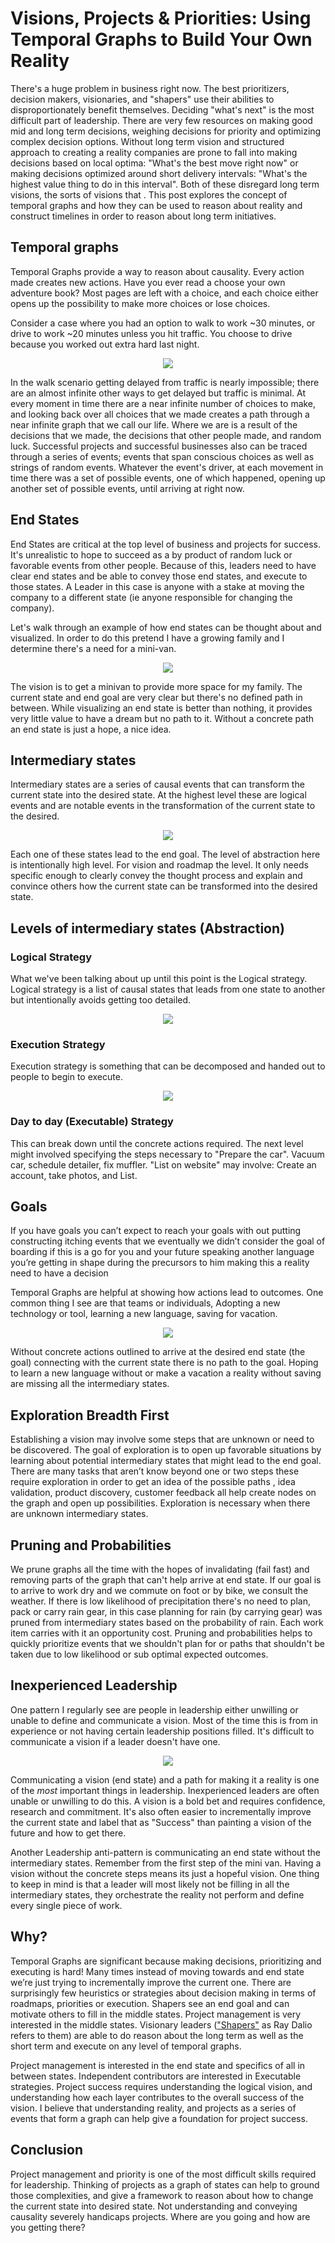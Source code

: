 # Visions, Projects & Priorities: Using Temporal Graphs to Build Your Own Reality

There's a huge problem in business right now.  The best prioritizers, decision makers, visionaries, and "shapers" use their abilities to disproportionately benefit themselves.  Deciding "what's next" is the most difficult part of leadership. There are very few resources on making good mid and long term decisions, weighing decisions for priority and optimizing complex decision options.  Without long term vision and structured approach to creating a reality companies are prone to fall into making decisions based on local optima: "What's the best move right now" or making decisions optimized around short delivery intervals: "What's the highest value thing to do in this interval".  Both of these disregard long term visions, the sorts of visions that .  This post explores the concept of temporal graphs and how they can be used to reason about reality and construct timelines in order to reason about long term initiatives.


## Temporal graphs

Temporal Graphs provide a way to reason about causality.  Every action made creates new actions.  Have you ever read a choose your own adventure book? Most pages are left with a choice, and each choice either opens up the possibility to make more choices or lose choices.

Consider a case where you had an option to walk to work ~30 minutes, or drive to work ~20 minutes unless you hit traffic.  You choose to drive because you worked out extra hard last night.

<p align="center">
  <img src="static/walk_wait.png">
</p>

In the walk scenario getting delayed from traffic is nearly impossible; there are an almost infinite other ways to get delayed but traffic is minimal.  At every moment in time there are a near infinite number of choices to make, and looking back over all choices that we made creates a path through a near infinite graph that we call our life.  Where we are is a result of the decisions that we made, the decisions that other people made, and random luck.  Successful projects and successful businesses also can be traced through a series of events; events that span conscious choices as well as strings of random events.  Whatever the event's driver, at each movement in time there was a set of possible events, one of which happened, opening up another set of possible events, until arriving at right now.

## End States

End States are critical at the top level of business and projects for success.  It's unrealistic to hope to succeed as a by product of random luck or favorable events from other people.  Because of this, leaders need to have clear end states and be able to convey those end states, and execute to those states.  A Leader in this case is anyone with a stake at moving the company to a different state (ie anyone responsible for changing the company).

Let's walk through an example of how end states can be thought about and visualized.  In order to do this pretend I have a growing family and I determine there's a need for a mini-van.

<p align="center">
  <img src="static/minivan_end_state.png">
</p>

The vision is to get a minivan to provide more space for my family.  The current state and end goal are very clear but there's no defined path in between. While visualizing an end state is better than nothing, it provides very little value to have a dream but no path to it.  Without a concrete path an end state is just a hope, a nice idea.

## Intermediary states

Intermediary states are a series of causal events that can transform the current state into the desired state.  At the highest level these are logical events and are notable events in the transformation of the current state to the desired.

<p align="center">
  <img src="static/minivan_intermediary_logical.png">
</p>

Each one of these states lead to the end goal. The level of abstraction here is intentionally high level. For vision and roadmap the level.  It only needs specific enough to clearly convey the thought process and explain and convince others how the current state can be transformed into the desired state.


## Levels of intermediary states (Abstraction)

### Logical Strategy

What we've been talking about up until this point is the Logical strategy.  Logical strategy is a list of causal states that leads from one state to another but intentionally avoids getting too detailed.

<p align="center">
  <img src="static/minivan_sell_buy_path.png">
</p>


### Execution Strategy

Execution strategy is something that can be decomposed and handed out to people to begin to execute.  

<p align="center">
  <img src="static/minivan_execution_strategy.png">
</p>


### Day to day (Executable) Strategy

This can break down until the concrete actions required.  The next level might involved specifying the steps necessary to "Prepare the car".  Vacuum car, schedule detailer, fix muffler.  "List on website" may involve: Create an account, take photos, and List.  


## Goals

If you have goals you can’t expect to reach your goals with out putting constructing itching events that we eventually we didn’t consider the goal of boarding if this is a go for you and your future speaking another language you’re getting in shape during the precursors to him making this a reality need to have a decision

Temporal Graphs are helpful at showing how actions lead to outcomes.  One common thing I see are that teams or individuals, Adopting a new technology or tool, learning a new language, saving for vacation.

<p align="center">
  <img src="static/goals.png">
</p>


Without concrete actions outlined to arrive at the desired end state (the goal) connecting with the current state there is no path to the goal. Hoping to learn a new language without or make a vacation a reality without saving are missing all the intermediary states.


## Exploration Breadth First

Establishing a vision may involve some steps that are unknown or need to be discovered.  The goal of exploration is to open up favorable situations by learning about potential intermediary states that might lead to the end goal.  There are many tasks that aren’t know beyond one or two steps these require exploration in order to get an idea of the possible paths , idea validation, product discovery, customer feedback all help create nodes on the graph and open up possibilities.  Exploration is necessary when there are unknown intermediary states.


## Pruning and Probabilities

We prune graphs all the time with the hopes of invalidating (fail fast) and removing parts of the graph that can't help arrive at end state. If our goal is to arrive to work dry and we commute on foot or by bike, we consult the weather. If there is low likelihood of precipitation there's no need to plan, pack or carry rain gear, in this case planning for rain (by carrying gear) was pruned from intermediary states based on the probability of rain. Each work item carries with it an opportunity cost. Pruning and probabilities helps to quickly prioritize events that we shouldn't plan for or paths that shouldn't be taken due to low likelihood or sub optimal expected outcomes.


## Inexperienced Leadership

One pattern I regularly see are people in leadership either unwilling or unable to define and communicate a vision.  Most of the time this is from in experience or not having certain leadership positions filled.  It's difficult to communicate a vision if a leader doesn't have one.

<p align="center">
  <img src="static/inexperienced_leaders.png">
</p>

Communicating a vision (end state) and a path for making it a reality is one of the *most* important things in leadership.  Inexperienced leaders are often unable or unwilling to do this.  A vision is a bold bet and requires confidence, research and commitment.  It's also often easier to incrementally improve the current state and label that as "Success" than painting a vision of the future and how to get there.

Another Leadership anti-pattern is communicating an end state without the intermediary states.  Remember from the first step of the mini van.  Having a vision without the concrete steps means its just a hopeful vision.  One thing to keep in mind is that a leader will most likely not be filling in all the intermediary states, they orchestrate the reality not perform and define every single piece of work.


## Why?

Temporal Graphs are significant because making decisions, prioritizing and executing is hard!  Many times instead of moving towards and end state we’re just trying to incrementally improve the current one.  There are surprisingly few heuristics or strategies about decision making in terms of roadmaps, priorities or execution.  Shapers see an end goal and can motivate others to fill in the middle states. Project management is very interested in the middle states. Visionary leaders (["Shapers"](http://www.richardhughesjones.com/visionary-leadership/) as Ray Dalio refers to them) are able to do reason about the long term as well as the short term and execute on any level of temporal graphs.

Project management is interested in the end state and specifics of all in between states.  Independent contributors are interested in Executable strategies.  Project success requires understanding the logical vision, and understanding how each layer contributes to the overall success of the vision.  I believe that understanding reality, and projects as a series of events that form a graph can help give a foundation for project success.


## Conclusion

Project management and priority is one of the most difficult skills required for leadership.  Thinking of projects as a graph of states can help to ground those complexities, and give a framework to reason about how to change the current state into desired state.  Not understanding and conveying causality severely handicaps projects.  Where are you going and how are you getting there?
